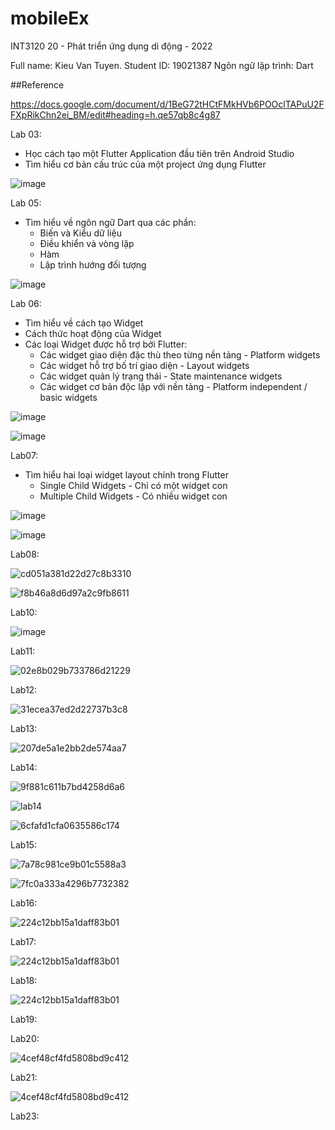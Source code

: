 # mobileEx

INT3120 20 - Phát triển ứng dụng di động - 2022

Full name: Kieu Van Tuyen. Student ID: 19021387
Ngôn ngữ lập trình: Dart


##Reference

https://docs.google.com/document/d/1BeG72tHCtFMkHVb6POOclTAPuU2FFXpRikChn2ei_BM/edit#heading=h.qe57qb8c4g87

Lab 03: 
- Học cách tạo một Flutter Application đầu tiên trên Android Studio
- Tìm hiểu cơ bản cấu trúc của một project ứng dụng Flutter

![image](https://user-images.githubusercontent.com/56331862/156717990-1f771ca8-3833-454a-81bd-7d88c56510ee.png)

Lab 05:
- Tìm hiểu về ngôn ngữ Dart qua các phần:
  + Biến và Kiểu dữ liệu
  + Điều khiển và vòng lặp
  + Hàm
  + Lập trình hướng đối tượng

![image](https://user-images.githubusercontent.com/56331862/156718585-d27ecbaf-d7aa-4948-b74f-a998c8a8e13a.png)

Lab 06:
- Tìm hiểu về cách tạo Widget
- Cách thức hoạt động của Widget
- Các loại Widget được hỗ trợ bởi Flutter:
  + Các widget giao diện đặc thù theo từng nền tảng - Platform widgets
  + Các widget hỗ trợ bố trí giao diện - Layout widgets
  + Các widget quản lý trạng thái - State maintenance widgets
  + Các widget cơ bản độc lập với nền tảng - Platform independent / basic widgets
  
![image](https://user-images.githubusercontent.com/56331862/156720135-86670ef4-6033-4a75-8f98-419758868b71.png)

![image](https://user-images.githubusercontent.com/56331862/156719467-9800753f-e3fe-45ad-92ae-bbc9031fb847.png)

Lab07:
- Tìm hiểu hai loại widget layout chính trong Flutter
  + Single Child Widgets - Chỉ có một widget con
  + Multiple Child Widgets - Có nhiều widget con
  
 ![image](https://user-images.githubusercontent.com/56331862/156720064-67ecfc8a-8b2a-486e-bc7c-eee8667ff325.png)
 
 ![image](https://user-images.githubusercontent.com/56331862/156721879-54e063d8-f387-44ae-85f4-f32f549975cd.png)
 
Lab08:

![cd051a381d22d27c8b3310](https://user-images.githubusercontent.com/56331862/157822712-37bc644e-855c-43b0-9f4a-e324a3e2bbfd.jpg)

![f8b46a8d6d97a2c9fb8611](https://user-images.githubusercontent.com/56331862/157822723-071ab532-6b39-43f2-a9b6-9267209fc6d1.jpg)


Lab10:

![image](https://user-images.githubusercontent.com/56331862/156728023-14691652-0560-498c-a50c-9f8f0cd88b52.png)

Lab11:

![02e8b029b733786d21229](https://user-images.githubusercontent.com/56331862/157822464-b22d06eb-5c2d-4254-a29f-b449cf49f58f.jpg)

Lab12:


![31ecea37ed2d22737b3c8](https://user-images.githubusercontent.com/56331862/157822819-6180df4f-eceb-4ca9-9958-c8ad480f1739.jpg)


Lab13:

![207de5a1e2bb2de574aa7](https://user-images.githubusercontent.com/56331862/157822761-6d5f5f3f-afdf-4da2-99a1-81b7284736a0.jpg)

Lab14:

![9f881c611b7bd4258d6a6](https://user-images.githubusercontent.com/56331862/157822861-ee8c53f3-4cb4-4584-9968-aff6dc06a721.jpg)

![lab14](https://user-images.githubusercontent.com/56331862/157823466-359776f0-73bc-4d02-9c3b-e55d3e86d318.jpg)


![6cfafd1cfa0635586c174](https://user-images.githubusercontent.com/56331862/157822870-b1fed08e-f9c6-4e9e-8749-fdb6f92d9ccb.jpg)

Lab15:

![7a78c981ce9b01c5588a3](https://user-images.githubusercontent.com/56331862/157822903-93885336-7d57-4767-b247-3d11c9bc9bd8.jpg)

![7fc0a333a4296b7732382](https://user-images.githubusercontent.com/56331862/157822923-84465e59-f9ef-40d5-9fe6-ee2369fa64a4.jpg)


Lab16:

![224c12bb15a1daff83b01](https://user-images.githubusercontent.com/56331862/157822964-c48f7b47-5d10-42cd-a9c9-b4fc98817c43.jpg)


Lab17:

![224c12bb15a1daff83b01](https://user-images.githubusercontent.com/56331862/157823038-e2bea9ba-0b79-4d51-b6ba-d40fba957dcf.jpg)


Lab18:

![224c12bb15a1daff83b01](https://user-images.githubusercontent.com/56331862/157823177-ce09d745-93c3-4d74-a8c6-5565ffa9e5c9.jpg)

Lab19:



Lab20:

![4cef48cf4fd5808bd9c412](https://user-images.githubusercontent.com/56331862/157823403-4981cf78-c81e-4b4d-a005-8d72dea0ba33.jpg)


Lab21:

![4cef48cf4fd5808bd9c412](https://user-images.githubusercontent.com/56331862/157823414-e9d23757-c049-4564-900e-850cf81d8e64.jpg)


Lab23:




